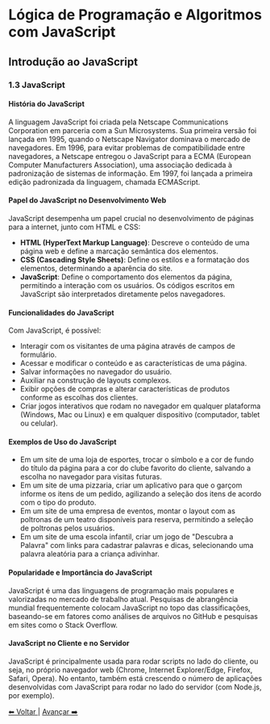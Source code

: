 # Lógica de Programação e Algoritmos com JavaScript

## Introdução ao JavaScript

### 1.3 JavaScript

#### História do JavaScript

A linguagem JavaScript foi criada pela Netscape Communications Corporation em parceria com a Sun Microsystems. Sua primeira versão foi lançada em 1995, quando o Netscape Navigator dominava o mercado de navegadores. Em 1996, para evitar problemas de compatibilidade entre navegadores, a Netscape entregou o JavaScript para a ECMA (European Computer Manufacturers Association), uma associação dedicada à padronização de sistemas de informação. Em 1997, foi lançada a primeira edição padronizada da linguagem, chamada ECMAScript.

#### Papel do JavaScript no Desenvolvimento Web

JavaScript desempenha um papel crucial no desenvolvimento de páginas para a internet, junto com HTML e CSS:

- **HTML (HyperText Markup Language)**: Descreve o conteúdo de uma página web e define a marcação semântica dos elementos.
- **CSS (Cascading Style Sheets)**: Define os estilos e a formatação dos elementos, determinando a aparência do site.
- **JavaScript**: Define o comportamento dos elementos da página, permitindo a interação com os usuários. Os códigos escritos em JavaScript são interpretados diretamente pelos navegadores.

#### Funcionalidades do JavaScript

Com JavaScript, é possível:

- Interagir com os visitantes de uma página através de campos de formulário.
- Acessar e modificar o conteúdo e as características de uma página.
- Salvar informações no navegador do usuário.
- Auxiliar na construção de layouts complexos.
- Exibir opções de compras e alterar características de produtos conforme as escolhas dos clientes.
- Criar jogos interativos que rodam no navegador em qualquer plataforma (Windows, Mac ou Linux) e em qualquer dispositivo (computador, tablet ou celular).

#### Exemplos de Uso do JavaScript

- Em um site de uma loja de esportes, trocar o símbolo e a cor de fundo do título da página para a cor do clube favorito do cliente, salvando a escolha no navegador para visitas futuras.
- Em um site de uma pizzaria, criar um aplicativo para que o garçom informe os itens de um pedido, agilizando a seleção dos itens de acordo com o tipo do produto.
- Em um site de uma empresa de eventos, montar o layout com as poltronas de um teatro disponíveis para reserva, permitindo a seleção de poltronas pelos usuários.
- Em um site de uma escola infantil, criar um jogo de "Descubra a Palavra" com links para cadastrar palavras e dicas, selecionando uma palavra aleatória para a criança adivinhar.

#### Popularidade e Importância do JavaScript

JavaScript é uma das linguagens de programação mais populares e valorizadas no mercado de trabalho atual. Pesquisas de abrangência mundial frequentemente colocam JavaScript no topo das classificações, baseando-se em fatores como análises de arquivos no GitHub e pesquisas em sites como o Stack Overflow.

#### JavaScript no Cliente e no Servidor

JavaScript é principalmente usada para rodar scripts no lado do cliente, ou seja, no próprio navegador web (Chrome, Internet Explorer/Edge, Firefox, Safari, Opera). No entanto, também está crescendo o número de aplicações desenvolvidas com JavaScript para rodar no lado do servidor (com Node.js, por exemplo).

[⬅ Voltar ](cap1-02.md) | [Avançar ➡️](cap1-04.md)
